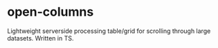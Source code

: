 # open-columns
Lightweight serverside processing table/grid for scrolling through large datasets.  Written in TS.
